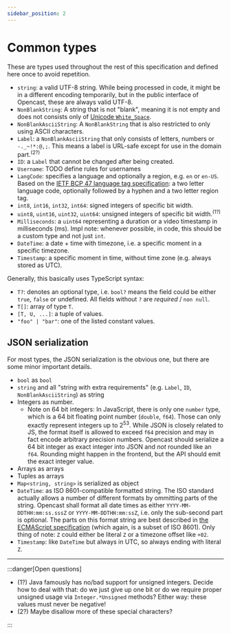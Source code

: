 ```yaml
---
sidebar_position: 2
---
```


# Common types

These are types used throughout the rest of this specification and defined here once to avoid repetition.

- `string`: a valid UTF-8 string. While being processed in code, it might be in a different encoding temporarily, but in the public interface of Opencast, these are always valid UTF-8.
- `NonBlankString`: A string that is not "blank", meaning it is not empty and does not consists only of [Unicode `White_Space`](https://www.unicode.org/Public/UCD/latest/ucd/PropList.txt).
- `NonBlankAsciiString`: A `NonBlankString` that is also restricted to only using ASCII characters.
- `Label`: a `NonBlankAsciiString` that only consists of letters, numbers or `-._~!*:@,;`. This means a label is URL-safe except for use in the domain part.<sup>(2?)</sup>
- `ID`: a `Label` that cannot be changed after being created.
- `Username`: TODO define rules for usernames
- `LangCode`: specifies a language and optionally a region, e.g. `en` or `en-US`. Based on the [IETF BCP 47 language tag specification](https://www.rfc-editor.org/info/rfc5646): a two letter language code, optionally followed by a hyphen and a two letter region tag.
- `int8`, `int16`, `int32`, `int64`: signed integers of specific bit width.
- `uint8`, `uint16`, `uint32`, `uint64`: unsigned integers of specific bit width.<sup>(1?)</sup>
- `Milliseconds`: a `uint64` representing a duration or a video timestamp in milliseconds (ms). Impl note: whenever possible, in code, this should be a custom type and not just `int`.
- `DateTime`: a date + time with timezone, i.e. a specific moment in a specific timezone.
- `Timestamp`: a specific moment in time, without time zone (e.g. always stored as UTC).

Generally, this basically uses TypeScript syntax:

- `T?`: denotes an optional type, i.e. `bool?` means the field could be either `true`, `false` or undefined. All fields without `?` are _required_ / `non null`.
- `T[]`: array of type `T`.
- `[T, U, ...]`: a tuple of values.
- `"foo" | "bar"`: one of the listed constant values.

## JSON serialization

For most types, the JSON serialization is the obvious one, but there are some minor important details.
- `bool` as `bool`
- `string` and all "string with extra requirements" (e.g. `Label`, `ID`, `NonBlankAsciiString`) as string
- Integers as number.
  - Note on 64 bit integers: In JavaScript, there is only one `number` type, which is a 64 bit floating point number (`double`, `f64`).
  Those can only exactly represent integers up to 2<sup>53</sup>.
  While JSON is closely related to JS, the format itself is allowed to exceed `f64` precision and may in fact encode arbitrary precision numbers.
  Opencast should serialize a 64 bit integer as exact integer into JSON and *not* rounded like an `f64`.
  Rounding might happen in the frontend, but the API should emit the exact integer value.
- Arrays as arrays
- Tuples as arrays
- `Map<string, string>` is serialized as object
- `DateTime`: as ISO 8601-compatible formatted string. The ISO standard actually allows a number of different formats by ommitting parts of the string. Opencast shall format all date times as either `YYYY-MM-DDTHH:mm:ss.sssZ` or `YYYY-MM-DDTHH:mm:ssZ`, i.e. only the sub-second part is optional. The parts on this format string are best described in [the ECMAScript specification](https://tc39.es/ecma262/multipage/numbers-and-dates.html#sec-date-time-string-format) (which again, is a subset of ISO 8601). Only thing of note: `Z` could either be literal `Z` or a timezone offset like `+02`.
- `Timestamp`: like `DateTime` but always in UTC, so always ending with literal `Z`.

---

:::danger[Open questions]

- (1?) Java famously has no/bad support for unsigned integers. Decide how to deal with that: do we just give up one bit or do we require proper unsigned usage via `Integer.*Unsigned` methods? Either way: these values must never be negative!
- (2?) Maybe disallow more of these special characters?

:::
